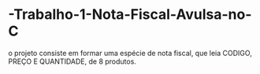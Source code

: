 # -Trabalho-1-Nota-Fiscal-Avulsa-no-C
o projeto consiste em formar uma espécie de nota fiscal, que leia CODIGO, PREÇO E QUANTIDADE, de 8 produtos.
